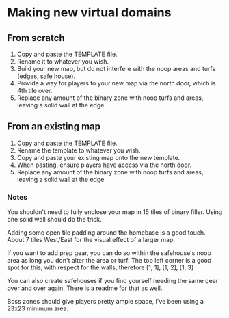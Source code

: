 # Making new virtual domains

## From scratch

1. Copy and paste the TEMPLATE file.
2. Rename it to whatever you wish.
3. Build your new map, but do not interfere with the noop areas and turfs (edges, safe house).
4. Provide a way for players to your new map via the north door, which is 4th tile over. 
5. Replace any amount of the binary zone with noop turfs and areas, leaving a solid wall at the edge.

## From an existing map

1. Copy and paste the TEMPLATE file. 
2. Rename the template to whatever you wish.
3. Copy and paste your existing map onto the new template.
4. When pasting, ensure players have access via the north door.
5. Replace any amount of the binary zone with noop turfs and areas, leaving a solid wall at the edge.

### Notes

You shouldn't need to fully enclose your map in 15 tiles of binary filler. Using one solid wall should do the trick.

Adding some open tile padding around the homebase is a good touch. About 7 tiles West/East for the visual effect of a larger map.

If you want to add prep gear, you can do so within the safehouse's noop area as long you don't alter the area or turf. The top left corner is a good spot for this, with respect for the walls, therefore [1, 1], [1, 2], [1, 3]

You can also create safehouses if you find yourself needing the same gear over and over again. There is a readme for that as well.

Boss zones should give players pretty ample space, I've been using a 23x23 minimum area.
